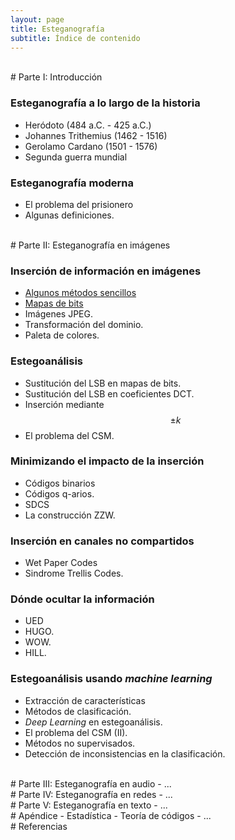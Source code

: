 ```yaml
---
layout: page
title: Esteganografía
subtitle: Índice de contenido
---
```



<br/>
# Parte I: Introducción

### Esteganografía a lo largo de la historia
- Heródoto (484 a.C. - 425 a.C.)
- Johannes Trithemius (1462 - 1516)
- Gerolamo Cardano (1501 - 1576)
- Segunda guerra mundial

### Esteganografía moderna
- El problema del prisionero
- Algunas definiciones.



<br/>
# Parte II: Esteganografía en imágenes

### Inserción de información en imágenes
- [Algunos métodos sencillos](/stego/images/embed/es/metodos-sencillos)
- [Mapas de bits](/stego/images/embed/es/mapas-de-bits)
- Imágenes JPEG.
- Transformación del dominio.
- Paleta de colores.

### Estegoanálisis
- Sustitución del LSB en mapas de bits.
- Sustitución del LSB en coeficientes DCT.
- Inserción mediante $$\pm k$$
- El problema del CSM.

### Minimizando el impacto de la inserción
- Códigos binarios
- Códigos q-arios.
- SDCS
- La construcción ZZW.

### Inserción en canales no compartidos
- Wet Paper Codes
- Sindrome Trellis Codes.

### Dónde ocultar la información
- UED
- HUGO.
- WOW. 
- HILL.

### Estegoanálisis usando *machine learning*
- Extracción de características
- Métodos de clasificación.
- *Deep Learning* en estegoanálisis.
- El problema del CSM (II).
- Métodos no supervisados.
- Detección de inconsistencias en la clasificación.




<br/>
# Parte III: Esteganografía en audio
- ...




<br/>
# Parte IV: Esteganografía en redes
- ...




<br/>
# Parte V: Esteganografía en texto
- ...



<br/>
# Apéndice
- Estadística
- Teoría de códigos
- ...


<br/>
# Referencias





